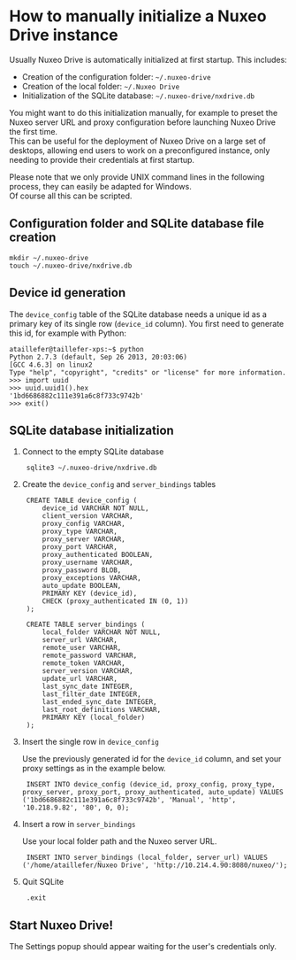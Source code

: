 # How to manually initialize a Nuxeo Drive instance

Usually Nuxeo Drive is automatically initialized at first startup. This includes:

- Creation of the configuration folder: `~/.nuxeo-drive`
- Creation of the local folder: `~/.Nuxeo Drive`
- Initialization of the SQLite database: `~/.nuxeo-drive/nxdrive.db`

You might want to do this initialization manually, for example to preset the Nuxeo server URL and proxy configuration before launching Nuxeo Drive the first time.  
This can be useful for the deployment of Nuxeo Drive on a large set of desktops, allowing end users to work on a preconfigured instance, only needing to provide their credentials at first startup. 

Please note that we only provide UNIX command lines in the following process, they can easily be adapted for Windows.  
Of course all this can be scripted.

## Configuration folder and SQLite database file creation

    mkdir ~/.nuxeo-drive
    touch ~/.nuxeo-drive/nxdrive.db

## Device id generation

The `device_config` table of the SQLite database needs a unique id as a primary key of its single row (`device_id` column). You first need to generate this id, for example with Python:

    ataillefer@taillefer-xps:~$ python
    Python 2.7.3 (default, Sep 26 2013, 20:03:06)
    [GCC 4.6.3] on linux2
    Type "help", "copyright", "credits" or "license" for more information.
    >>> import uuid
    >>> uuid.uuid1().hex
    '1bd6686882c111e391a6c8f733c9742b'
    >>> exit()

## SQLite database initialization

1. Connect to the empty SQLite database

        sqlite3 ~/.nuxeo-drive/nxdrive.db

2. Create the `device_config` and `server_bindings` tables

        CREATE TABLE device_config (
            device_id VARCHAR NOT NULL,
            client_version VARCHAR,
            proxy_config VARCHAR,
            proxy_type VARCHAR,
            proxy_server VARCHAR,
            proxy_port VARCHAR,
            proxy_authenticated BOOLEAN,
            proxy_username VARCHAR,
            proxy_password BLOB,
            proxy_exceptions VARCHAR,
            auto_update BOOLEAN,
            PRIMARY KEY (device_id),
            CHECK (proxy_authenticated IN (0, 1))
        );

        CREATE TABLE server_bindings (
            local_folder VARCHAR NOT NULL,
            server_url VARCHAR,
            remote_user VARCHAR,
            remote_password VARCHAR,
            remote_token VARCHAR,
            server_version VARCHAR,
            update_url VARCHAR,
            last_sync_date INTEGER,
            last_filter_date INTEGER,
            last_ended_sync_date INTEGER,
            last_root_definitions VARCHAR,
            PRIMARY KEY (local_folder)
        );

3. Insert the single row in `device_config`

    Use the previously generated id for the `device_id` column, and set your proxy settings as in the example below.

        INSERT INTO device_config (device_id, proxy_config, proxy_type, proxy_server, proxy_port, proxy_authenticated, auto_update) VALUES ('1bd6686882c111e391a6c8f733c9742b', 'Manual', 'http', '10.218.9.82', '80', 0, 0);

4. Insert a row in `server_bindings`

    Use your local folder path and the Nuxeo server URL.

        INSERT INTO server_bindings (local_folder, server_url) VALUES ('/home/ataillefer/Nuxeo Drive', 'http://10.214.4.90:8080/nuxeo/');

5. Quit SQLite

        .exit

## Start Nuxeo Drive!

The Settings popup should appear waiting for the user's credentials only.
